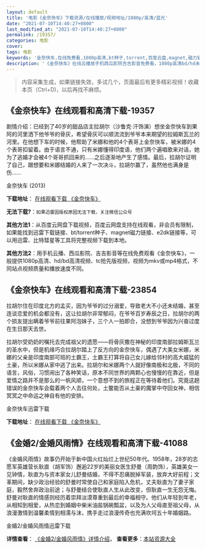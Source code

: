```yaml
---
layout: default
title: '电影《金奈快车》下载资源/在线播放/视频地址/1080p/高清/蓝光'
date: "2021-07-10T14:40:27+0800"
last_modified_at: "2021-07-10T14:40:27+0800"
permalink: /19357/
categories: 电影
cover:
tags: 电影
keywords: '金奈快车,在线免费看,1080p高清,bt种子,torrent,百度云盘,magnet,磁力链,迅雷下载资源'
description: '《金奈快车》在线云播放手机西瓜影院吉吉影音免费看，1080p高清bd/hd未删减完整版和tc抢先枪版，mkv/mp4格式，附带bt/torrent种子、magnet/磁力链、百度云盘、网盘资源迅雷下载链接'
---
```


>内容采集生成，如果链接失效，多试几个，页面最后有更多精彩视频！收藏本页（Ctrl+D)，以后再找不麻烦。


## 《金奈快车》在线观看和高清下载-19357

剧情介绍：已经到了40岁的甜品店主拉胡尔（沙鲁克·汗饰演）想坐金奈快车到果阿的河里洒下他爷爷的骨灰，希望骨灰可以顺流流到爷爷本来期望的拉姆斯瓦兰的河里。在他想下车的时候，他帮助了米娜和他的4个表哥上金奈快车，被米娜的4个表哥扣留着。由于语言不通，只有米娜懂得印度语，他们两个遍唱歌来对话，她为了逃婚才会被4个哥哥抓回来的……之后逐渐地产生了感情。最后，拉胡尔证明了自己，跟想要和米娜结婚的人来了一次决斗，拉胡尔赢了，虽然他也满身是伤……


金奈快车 (2013)

**下载地址**： [在线观看下载 《金奈快车》](https://www.btbtdy.me/btdy/dy2394.html) 


**无法下载?**：`如果迅雷因版权原因无法下载，关注微信公众号 `

**其他方法1**：从百度云网盘下载视频，百度云网盘支持在线观看，非会员有限制，如果能找到迅雷下载链接、bt/torrent种子、magnet磁力链接、e2dk链接等，可以用迅雷、比特彗星等工具将完整视频下载到本地。

**其他方法2**：用手机云播、西瓜影院、吉吉影音等在线免费观看《金奈快车》，一般提供1080p高清、hd/bd高清视频、tc抢先版视频，视频为mkv或mp4格式，不同站点视频质量和播放速度不同。


## 《金奈快车》在线观看和高清下载-23854

拉胡尔住在印度北方的孟买，因为爷爷的过分溺爱，导致老大不小还未结婚，甚至连谈恋爱的机会都没有，这让拉胡尔非常郁闷，在爷爷百岁寿辰之日，拉胡尔的两个损友提出瞒着爷爷前往果阿泡妹子，三个人一拍即合，没想到爷爷因为兴奋过度在生日那天去世。</p> 拉胡尔受奶奶的嘱托去完成祖父的遗愿&mdash;—将骨灰撒在神秘的印度南部拉姆斯瓦兰的圣水中，但是机缘巧合拉胡尔踏上了反方向的金奈快车，偶遇了大美女米娜，米娜的父亲是印度南部可班的土霸王，土霸王打算将自己女儿嫁给邻村的高大威猛的土豪，所以米娜从家中逃了出来。拉胡尔和米娜两个人就好像南极和北极，不同的语言，风俗，习惯闹出了各种笑话，原本不同世界的两颗心也慢慢的在靠近，但是爱情之路并不是那么的一帆风顺，一个意想不到的旅程正在等待着他们。究竟这趟错误的金奈快车会载着两个人去往何处，土鳖能否从土豪的魔掌中夺回女神，相信冥冥之中命运之神自有他的安排。</p>


金奈快车迅雷下载

**下载地址**： [在线观看下载 《金奈快车》](https://www.993dy.com//vod-detail-id-24259.html) 


## 《金婚2/金婚风雨情》在线观看和高清下载-41088

《金婚风雨情》故事仍开始于新中国火红灿烂上世纪50年代。1958年，28岁的志愿军英雄营长耿直（胡军饰）邂逅22岁的美丽女医生舒曼（周韵饰），英雄美女一见钟情，耿直为与资本家女儿舒曼结婚，不得不忍痛脱掉军装，放弃大好前程；文革期间，缺少政治经验的舒曼时常使自己和家庭陷入危机，丈夫耿直为了妻子家庭，毅然舍弃政治前途；与舒曼结合使耿直人生从此改变，但耿直一生无怨无悔。舒曼对耿直的情感则经历着崇拜淡漠尊重到最后的幸福相守。他们从年轻到年老，从相知到相爱，从热恋到婚姻中柴米油盐锅碗瓢盆，以及为人父母直至祖父母，从浪漫激情到温馨柔情到相濡与沫，携手走过浪漫传奇也充满坎坷五十年婚姻路。


金婚2/金婚风雨情迅雷下载

**详情查看**： [《金婚2/金婚风雨情》详情介绍](/movie/41088/)， **查看更多**：[本站资源大全](/movie/t/all/)

